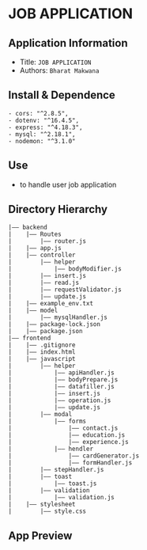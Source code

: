 # JOB APPLICATION

## Application Information

- Title: `JOB APPLICATION`
- Authors: `Bharat Makwana`

## Install & Dependence

```
- cors: "^2.8.5",
- dotenv: "^16.4.5",
- express: "^4.18.3",
- mysql: "^2.18.1",
- nodemon: "^3.1.0"
```
## Use

- to handle user job application

## Directory Hierarchy

```
|—— backend
|    |—— Routes
|        |—— router.js
|    |—— app.js
|    |—— controller
|        |—— helper
|            |—— bodyModifier.js
|        |—— insert.js
|        |—— read.js
|        |—— requestValidator.js
|        |—— update.js
|    |—— example_env.txt
|    |—— model
|        |—— mysqlHandler.js
|    |—— package-lock.json
|    |—— package.json
|—— frontend
|    |—— .gitignore
|    |—— index.html
|    |—— javascript
|        |—— helper
|            |—— apiHandler.js
|            |—— bodyPrepare.js
|            |—— datafiller.js
|            |—— insert.js
|            |—— operation.js
|            |—— update.js
|        |—— modal
|            |—— forms
|                |—— contact.js
|                |—— education.js
|                |—— experience.js
|            |—— hendler
|                |—— cardGenerator.js
|                |—— formHandler.js
|        |—— stepHandler.js
|        |—— toast
|            |—— toast.js
|        |—— validation
|            |—— validation.js
|    |—— stylesheet
|        |—— style.css
```

## App Preview
